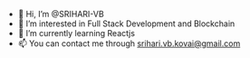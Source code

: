 - 👋 Hi, I’m @SRIHARI-VB
- 👀 I’m interested in Full Stack Development and Blockchain
- 🌱 I’m currently learning Reactjs
- 📫 You can contact me through srihari.vb.kovai@gmail.com


